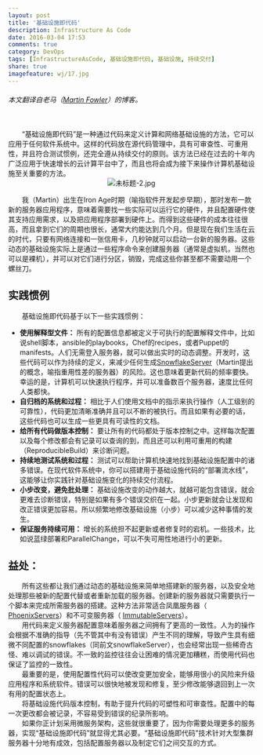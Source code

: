 ```yaml
---
layout: post
title: '基础设施即代码'
description: Infrastructure As Code
date: 2016-03-04 17:53
comments: true
category: DevOps
tags: [InfrastructureAsCode, 基础设施即代码, 基础设施, 持续交付]
share: true
imagefeature: wj/17.jpg
---
```


###### 本文翻译自老马（[Martin Fowler](http://martinfowler.com/bliki/InfrastructureAsCode.html)）的博客。

<br/>
&emsp;&emsp;“基础设施即代码”是一种通过代码来定义计算和网络基础设施的方法，它可以应用于任何软件系统中。这样的代码放在源代码管理中，具有可审查性、可重用性，并且符合测试惯例，还完全遵从持续交付的原则。该方法已经在过去的十年内广泛应用于快速增长的云计算平台中了，而且也将会成为接下来操作计算机基础设施至关重要的方法。

<!--more-->

<center><img class="center" src="http://martinfowler.com/bliki/images/infrastructureAsCode/sketch.png" alt="未标题-2.jpg"></center>

&emsp;&emsp;我（Martin）出生在Iron Age时期（喻指软件开发起步早期），那时发布一款新的服务器应用程序，意味着需要找一些实际可以运行它的硬件，并且配置硬件使其支持应用需求，以及把应用程序部署到硬件上。而得到这些硬件的成本往往很高，而且拿到它们的周期也很长，通常大约能达到几个月。但是现在我们生活在云的时代，只要有网络连接和一张信用卡，几秒钟就可以启动一台新的服务器。这些动态的基础设施实际上是通过一些程序命令来创建服务器（通常是虚拟机，当然也可以是裸机），并可以对它们进行分区，销毁，完成这些你甚至都不需要动用一个螺丝刀。

## 实践惯例
&emsp;&emsp;基础设施即代码基于以下一些实践惯例：

- __使用解释型文件：__ 所有的配置信息都被定义于可执行的配置解释文件中，比如说shell脚本，ansible的playbooks，Chef的recipes，或者Puppet的manifests。人们无需登入服务器，就可以做出实时的动态调整。开发时，这些代码可以作为持续的定义，来减少任何生成[SnowflakeServer](http://martinfowler.com/bliki/SnowflakeServer.html)（Martin提出的概念，喻指重用性差的服务器）的风险。这也意味着更新代码的频率要快。幸运的是，计算机可以快速执行程序，并可以准备数百个服务器，速度比任何人类都快。
- __自归档的系统和过程：__ 相比于人们使用文档中的指示来执行操作（人工级别的可靠性），代码更加清晰准确并且可以不断的被执行。而且如果有必要的话，这些代码也可以生成一些更具有可读性的文档。
- __给所有代码做版本控制：__ 要让所有的代码都处于版本控制之中。这样每次配置以及每个修改都会有记录可以查询的到，而且还可以利用可重用的构建（ReproducibleBuild）来诊断问题。
- __持续地测试系统和过程：__ 测试可以帮助计算机快速地找到基础设施配置中的诸多错误。在现代软件系统中，你可以搭建用于基础设施代码的“部署流水线”，这能够让你实践针对基础设施变化的持续交付流程。
- __小步改变，避免批处理：__ 基础设施改变的动作越大，就越可能包含错误，就会更难去诊断错误，特别是如果有多个错误交织在一起。小步更新就会让发现和改正错误更加容易。所以频繁地修改基础设施（小步）可以减少这种事情的发生。
- __保证服务持续可用：__ 增长的系统担不起更新或者修复时的宕机。一些技术，比如说蓝绿部署和ParallelChange，可以不失可用性地进行小的更新。


## 益处：
&emsp;&emsp;所有这些都让我们通过动态的基础设施来简单地搭建新的服务器，以及安全地处理那些被新的配置代替或者重新加载的服务器。创建新的服务器就只需要执行一个脚本来完成所需服务器的搭建。这种方法非常适合凤凰服务器（ [PhoenixServers](http://martinfowler.com/bliki/PhoenixServer.html)）和不可变服务器（ [ImmutableServers](http://martinfowler.com/bliki/ImmutableServer.html)）。 <br/>
&emsp;&emsp;用代码来定义服务器配置意味着服务器之间拥有了更高的一致性。人为的操作会根据不准确的指导（先不管其中有没有错误）产生不同的理解，导致产生具有细微不同配置的snowflakes（同前文snowflakeServer），也会经常出现一些稀奇古怪、难以调试的错误。不一致的监控往往会让困难的情况更加糟糕，而使用代码也保证了监控的一致性。 <br/>
&emsp;&emsp;最重要的是，使用配置性代码可以使改变更加安全，能够用很小的风险来升级应用程序和系统软件。错误可以很快地被发现和修复，至少修改能够退回到上一次有用的配置状态上。<br/>
&emsp;&emsp;将基础设施代码版本控制，有助于提升代码的可塑性和可审查性。配置中的每一次更改都会被记录，不容易受到错误的纪录所影响。<br/>
&emsp;&emsp;如果你正计划采用微服务架构，这些就很重要了，因为你需要处理更多的服务器，实现“基础设施即代码”就显得尤其必要。“基础设施即代码”技术针对大型集群服务器十分地有成效，包括配置服务器以及制定它们之间交互的方式。
